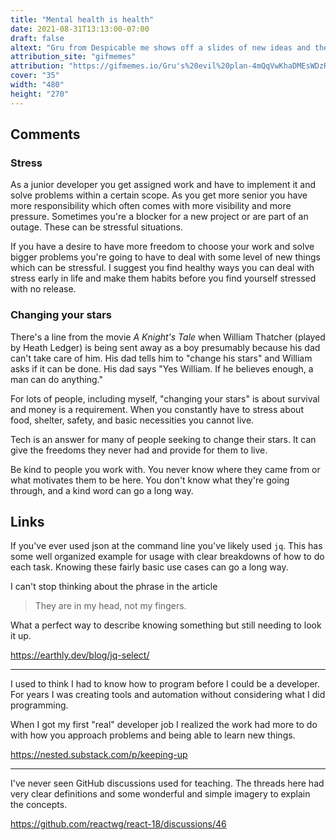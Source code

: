 ```yaml
---
title: "Mental health is health"
date: 2021-08-31T13:13:00-07:00
draft: false
altext: "Gru from Despicable me shows off a slides of new ideas and then is surprised by domain renewals"
attribution_site: "gifmemes"
attribution: "https://gifmemes.io/Gru's%20evil%20plan-4mQqVwKhaDMEsWDzRKiGOdafask1-fW1SuV"
cover: "35"
width: "480"
height: "270"
---
```


## Comments

### Stress

As a junior developer you get assigned work and have to implement it and solve problems within a certain scope.
As you get more senior you have more responsibility which often comes with more visibility and more pressure.
Sometimes you're a blocker for a new project or are part of an outage.
These can be stressful situations.

If you have a desire to have more freedom to choose your work and solve bigger problems you're going to have to deal with some level of new things which can be stressful.
I suggest you find healthy ways you can deal with stress early in life and make them habits before you find yourself stressed with no release.

### Changing your stars

There's a line from the movie _A Knight's Tale_ when William Thatcher (played by Heath Ledger) is being sent away as a boy presumably because his dad can't take care of him.
His dad tells him to "change his stars" and William asks if it can be done.
His dad says "Yes William. If he believes enough, a man can do anything."

For lots of people, including myself, "changing your stars" is about survival and money is a requirement.
When you constantly have to stress about food, shelter, safety, and basic necessities you cannot live.

Tech is an answer for many of people seeking to change their stars.
It can give the freedoms they never had and provide for them to live.

Be kind to people you work with.
You never know where they came from or what motivates them to be here.
You don't know what they're going through, and a kind word can go a long way.

## Links

If you've ever used json at the command line you've likely used `jq`.
This has some well organized example for usage with clear breakdowns of how to do each task.
Knowing these fairly basic use cases can go a long way.

I can't stop thinking about the phrase in the article
> They are in my head, not my fingers.

What a perfect way to describe knowing something but still needing to look it up.

https://earthly.dev/blog/jq-select/

---

I used to think I had to know how to program before I could be a developer.
For years I was creating tools and automation without considering what I did programming.

When I got my first "real" developer job I realized the work had more to do with how you approach problems and being able to learn new things.

https://nested.substack.com/p/keeping-up

---

I've never seen GitHub discussions used for teaching.
The threads here had very clear definitions and some wonderful and simple imagery to explain the concepts.

https://github.com/reactwg/react-18/discussions/46
